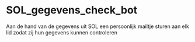 # SOL_gegevens_check_bot
Aan de hand van de gegevens uit SOL een persoonlijk mailtje sturen aan elk lid zodat zij hun gegevens kunnen controleren
